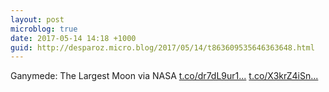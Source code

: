 ```yaml
---
layout: post
microblog: true
date: 2017-05-14 14:18 +1000
guid: http://desparoz.micro.blog/2017/05/14/t863609535646363648.html
---
```

Ganymede: The Largest Moon  via NASA [t.co/dr7dL9ur1...](https://t.co/dr7dL9ur18) [t.co/X3krZ4iSn...](https://t.co/X3krZ4iSnj)
